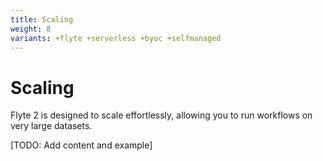 ```yaml
---
title: Scaling
weight: 8
variants: +flyte +serverless +byoc +selfmanaged
---
```


# Scaling

Flyte 2 is designed to scale effortlessly, allowing you to run workflows on very large datasets.

[TODO: Add content and example]